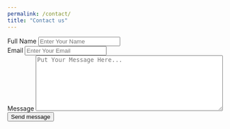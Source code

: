```yaml
---
permalink: /contact/
title: "Contact us"
---
```


<div class="contact-page">
  <div id="pop-up"></div>
  <div class="contact-form">
      <form id="contact-form" action="" onsubmit="return ValidateForm(event)">
        <div class="wrap-input">
          <span class="label-input">Full Name</span>
          <input class="input" type="text" name="Name" placeholder="Enter Your Name" />
          <span class="input-underline"></span>
        </div>
        <div class="wrap-input">
          <span class="label-input">Email</span>
          <input class="input" type="text" name="Email" placeholder="Enter Your Email" />
        </div>      
        <div class="wrap-input">
          <span class="label-input">Message</span>
          <textarea name="Message" class="message" placeholder='Put Your Message Here...' rows='8' cols='50'></textarea>
        </div>
        <div class="g-recaptcha" data-sitekey="6LfK77oUAAAAAHCy4-dYlv9sp4-SAJSQxBIVf4nY"></div>
        <input type='submit' class="form-button" value='Send message' />
      </form>
  </div>
</div>

<script type='text/javascript'>

    function ValidateForm(event) {

      event.preventDefault();

      if (ValidateCaptcha()) {
        submitForm();

        setTimeout(function(){
          showPopUp("success", "Your form has been submitted!");
          grecaptcha.reset();
          document.getElementById("contact-form").reset();
        }, 1000);

      } else {
        showPopUp("error", "The form could not be submitted. Please fill in all the required fields.");
      }
      return false;
    }

    function ValidateCaptcha() {      
      var response = grecaptcha.getResponse();
      return (response.length != 0);
    }

    function showPopUp (type, message){
      var popUp = document.getElementById("pop-up");
      var icon = "";

      if (type == "success") {
        popUp.classList.add("success");
        popUp.classList.remove("error");
        icon = '<i class="fa fa-check"></i>';
      } else {
        popUp.classList.add("error");
        popUp.classList.remove("success");
        icon = '<i class="fa fa-times-circle"></i>';
      }

      popUp.classList.add("visible");
      popUp.innerHTML = icon + message;

      setTimeout(function() {
         popUp.classList.remove("visible");
       }, 4000);
     }

    function submitForm(){
      var formData = new FormData();

      var inputs = document.getElementsByClassName("input");
      for (var i=0; i < inputs.length; i++) {
          formData.append(inputs[i].name, inputs[i].value);
      }

      var message = document.getElementsByClassName("message")[0];
      formData.append(message.name, message.value);


      var xmlHttp = new XMLHttpRequest();
      xmlHttp.open("post", "https://send.pageclip.co/rPF0WHR1MUVXoxGHPsiI2pl91fyusWax");
      xmlHttp.send(formData);
    }

</script>

